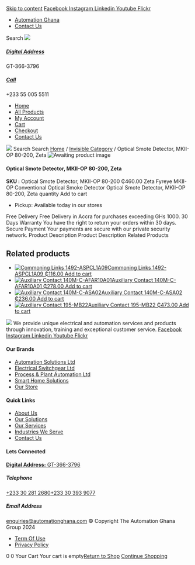 [Skip to content](https://store.automationghana.com/product/optical-smote-detector-mkii-op-80-200-zeta/#content)
[ Facebook ](https://www.facebook.com/automationgh/) [ Instagram ](https://www.instagram.com/automationgh/) [ Linkedin ](https://www.linkedin.com/company/the-automation-ghana-limited/) [ Youtube ](https://www.youtube.com/channel/UCurrRDUSm5oIW39VXjn1u0w) [ Flickr ](https://www.flickr.com/photos/181794037@N07/)
  * [ Automation Ghana ](https://automationghana.com)
  * [ Contact Us ](https://store.automationghana.com/contact/)


Search
[ ![](https://store.automationghana.com/wp-content/uploads/2024/04/Website-TAGG-Logo-BLUE.png) ](https://store.automationghana.com/)
[ ](https://maps.app.goo.gl/m4xeaagWCNbLk4jM6)
#####  [ Digital Address ](https://maps.app.goo.gl/m4xeaagWCNbLk4jM6)
GT-366-3796 
[ ](tel:+233550055511)
#####  [ Call ](tel:+233550055511)
+233 55 005 5511 
  * [Home](https://store.automationghana.com/)
  * [All Products](https://store.automationghana.com/shop/)
  * [My Account](https://store.automationghana.com/my-account/)
  * [Cart](https://store.automationghana.com/cart/)
  * [Checkout](https://store.automationghana.com/checkout/)
  * [Contact Us](https://store.automationghana.com/contact/)


[![](https://store.automationghana.com/wp-content/uploads/2024/04/AutomationGhana_logo_white.png)](https://store.automationghana.com)
Search
Search
[Home](https://store.automationghana.com) / [Invisible Category](https://store.automationghana.com/product-category/invisible-category/) / Optical Smote Detector, MKII-OP 80-200, Zeta
![Awaiting product image](https://store.automationghana.com/wp-content/uploads/woocommerce-placeholder-600x600.png)
####  Optical Smote Detector, MKII-OP 80-200, Zeta 
**SKU :** Optical Smote Detector, MKII-OP 80-200 
₵460.00
Zeta Fyreye MKII-OP Conventional Optical Smoke Detector
Optical Smote Detector, MKII-OP 80-200, Zeta quantity
Add to cart
  * Pickup: Available today in our stores


Free Delivery 
Free Delivery in Accra for purchases exceeding GHs 1000. 
30 Days Warranty 
You have the right to return your orders within 30 days. 
Secure Payment 
Your payments are secure with our private security network. 
Product Description
Product Description
Related Products 
## Related products
  * [![Commoning Links 1492-ASPCL1A09](https://store.automationghana.com/wp-content/uploads/2020/12/1492-ASPCL1A09.jpg)Commoning Links 1492-ASPCL1A09 ₵116.00 ](https://store.automationghana.com/product/commoning-links-1492-aspcl1a09/)
[Add to cart](https://store.automationghana.com/product/optical-smote-detector-mkii-op-80-200-zeta/?add-to-cart=2985)
  * [![Auxiliary Contact 140M-C-AFAR10A01](https://store.automationghana.com/wp-content/uploads/2020/12/140M-C-AFAR10A01-300x298.jpg)Auxiliary Contact 140M-C-AFAR10A01 ₵278.00 ](https://store.automationghana.com/product/auxiliary-contact-140m-c-afar10a01/)
[Add to cart](https://store.automationghana.com/product/optical-smote-detector-mkii-op-80-200-zeta/?add-to-cart=2963)
  * [![Auxiliary Contact 140M-C-ASA02](https://store.automationghana.com/wp-content/uploads/2020/11/140M-C-ASA02.jpg)Auxiliary Contact 140M-C-ASA02 ₵236.00 ](https://store.automationghana.com/product/auxiliary-contact-140m-c-asa02/)
[Add to cart](https://store.automationghana.com/product/optical-smote-detector-mkii-op-80-200-zeta/?add-to-cart=2950)
  * [![Auxiliary Contact 195-MB22](https://store.automationghana.com/wp-content/uploads/2020/11/A-B-300x300.jpg)Auxiliary Contact 195-MB22 ₵473.00 ](https://store.automationghana.com/product/auxiliary-contact-195-mb22/)
[Add to cart](https://store.automationghana.com/product/optical-smote-detector-mkii-op-80-200-zeta/?add-to-cart=2948)


![](https://store.automationghana.com/wp-content/uploads/2024/04/AutomationGhana_logo_white.png)
We provide unique electrical and automation services and products through innovation, training and exceptional customer service.
[ Facebook ](https://www.facebook.com/automationgh/) [ Instagram ](https://www.instagram.com/automationgh/) [ Linkedin ](https://www.linkedin.com/company/the-automation-ghana-limited/) [ Youtube ](https://www.youtube.com/channel/UCurrRDUSm5oIW39VXjn1u0w) [ Flickr ](https://www.flickr.com/photos/181794037@N07/)
#### Our Brands
  * [ Automation Solutions Ltd ](https://store.automationghana.com/product/optical-smote-detector-mkii-op-80-200-zeta/)
  * [ Electrical Switchgear Ltd ](https://store.automationghana.com/product/optical-smote-detector-mkii-op-80-200-zeta/)
  * [ Process & Plant Automation Ltd ](https://store.automationghana.com/product/optical-smote-detector-mkii-op-80-200-zeta/)
  * [ Smart Home Solutions ](https://store.automationghana.com/product/optical-smote-detector-mkii-op-80-200-zeta/)
  * [ Our Store ](https://store.automationghana.com/product/optical-smote-detector-mkii-op-80-200-zeta/)


#### Quick Links
  * [ About Us ](https://store.automationghana.com/product/optical-smote-detector-mkii-op-80-200-zeta/)
  * [ Our Solutions ](https://store.automationghana.com/product/optical-smote-detector-mkii-op-80-200-zeta/)
  * [ Our Services ](https://store.automationghana.com/product/optical-smote-detector-mkii-op-80-200-zeta/)
  * [ Industries We Serve ](https://store.automationghana.com/product/optical-smote-detector-mkii-op-80-200-zeta/)
  * [ Contact Us ](https://store.automationghana.com/product/optical-smote-detector-mkii-op-80-200-zeta/)


#### Lets Connected
[**Digital Address:** GT-366-3796](https://maps.app.goo.gl/m4xeaagWCNbLk4jM6)
#####  Telephone 
[ +233 30 281 2680](tel:+233302812680)[+233 30 393 9077](https://store.automationghana.com/product/optical-smote-detector-mkii-op-80-200-zeta/+233303939077)
#####  Email Address 
enquiries@automationghana.com 
© Copyright The Automation Ghana Group 2024
  * [ Term Of Use ](https://store.automationghana.com/product/optical-smote-detector-mkii-op-80-200-zeta/)
  * [ Privacy Policy ](https://store.automationghana.com/product/optical-smote-detector-mkii-op-80-200-zeta/)


0
0
Your Cart
Your cart is empty[Return to Shop](https://store.automationghana.com/shop/)
[Continue Shopping](https://store.automationghana.com/product/optical-smote-detector-mkii-op-80-200-zeta/)
